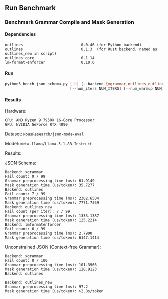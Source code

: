 
## Run Benchmark

### Benchmark Grammar Compile and Mask Generation

#### Dependencies
```
outlines                          0.0.46 (for Python backend)
outlines                          0.1.3  (for Rust backend, named as outlines_new in script)
outlines_core                     0.1.14
lm-format-enforcer                0.10.6
```

#### Run
```bash
python3 bench_json_schema.py [-h] [--backend {xgrammar,outlines,outlines_new,lmformatenforcer}]
                             [--num_iters NUM_ITERS] [--num_warmup NUM_WARMUP]
```

#### Results

Hardware:

```
CPU: AMD Ryzen 9 7950X 16-Core Processor
GPU: NVIDIA GeForce RTX 4090
```

Dataset: `NousResearch/json-mode-eval`

Model: `meta-llama/Llama-3.1-8B-Instruct`

Results:

JSON Schema:

```
Backend: xgrammar
Fail count: 0 / 99
Grammar preprocessing time (ms): 61.9149
Mask generation time (us/token): 35.7277
Backend: outlines
Fail count: 7 / 99
Grammar preprocessing time (ms): 2302.6504
Mask generation time (us/token): 7771.7369
Backend: outlines_new
Fail count (per iter): 7 / 99
Grammar preprocessing time (ms): 1333.1387
Mask generation time (us/token): 125.2214
Backend: lmformatenforcer
Fail count: 6 / 99
Grammar preprocessing time (ms): 2.7900
Mask generation time (us/token): 6147.1414
```

Unconstrained JSON (Context-free Grammar):

```
Backend: xgrammar
Fail count: 0 / 100
Grammar preprocessing time (ms): 101.3966
Mask generation time (us/token): 128.9123
Backend: outlines

Backend: outlines_new
Grammar preprocessing time (ms): 97.2
Mask generation time (us/token): >2.8s/token
```
